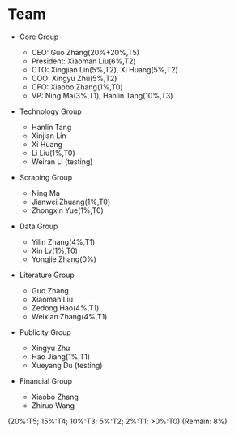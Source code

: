 # Team

- Core Group
  - CEO: Guo Zhang(20%+20%,T5) 
  - President: Xiaoman Liu(6%,T2)
  - CTO: Xingjian Lin(5%,T2), Xi Huang(5%,T2)
  - COO: Xingyu Zhu(5%,T2)
  - CFO: Xiaobo Zhang(1%,T0)
  - VP: Ning Ma(3%,T1), Hanlin Tang(10%,T3)
  
- Technology Group
  - Hanlin Tang
  - Xinjian Lin
  - Xi Huang
  - Li Liu(1%,T0)
  - Weiran Li (testing)
  
- Scraping Group
  - Ning Ma
  - Jianwei Zhuang(1%,T0)
  - Zhongxin Yue(1%,T0)
  
- Data Group
  - Yilin Zhang(4%,T1)
  - Xin Lv(1%,T0)
  - Yongjie Zhang(0%)
  
- Literature Group
  - Guo Zhang
  - Xiaoman Liu
  - Zedong Hao(4%,T1)
  - Weixian Zhang(4%,T1)
  
- Publicity Group
  - Xingyu Zhu
  - Hao Jiang(1%,T1)
  - Xueyang Du (testing)
  
- Financial Group
  - Xiaobo Zhang
  - Zhiruo Wang
 
(20%:T5; 15%:T4; 10%:T3; 5%:T2; 2%:T1; >0%:T0)
(Remain: 8%)
